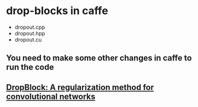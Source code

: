 # drop-blocks in caffe
* dropout.cpp
* dropout.hpp
* dropout.cu

## You need to make some other changes in caffe to run the code

## [DropBlock: A regularization method for convolutional networks](https://arxiv.org/abs/1810.12890v1)
